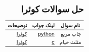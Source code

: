 <div dir="rtl" markdown="1">

# حل سوالات کوئرا


        
 |نام سوال|لینک جواب|توضیحات
|-|-|-|
چاپ مربع|[python](/Solutions/591.py) |[کوئرا](https://quera.org/problemset/591/)
مثلث خیام|[c](/Solutions/595.c) |[کوئرا](https://quera.org/problemset/595/) |
</div>

